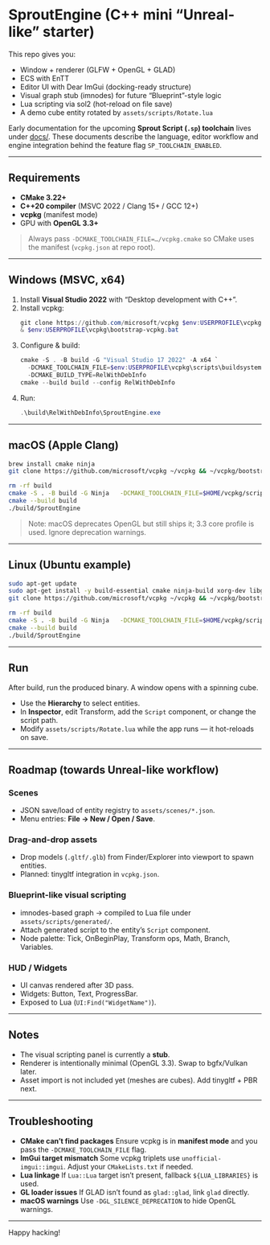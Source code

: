 # SproutEngine (C++ mini “Unreal-like” starter)

This repo gives you:
- Window + renderer (GLFW + OpenGL + GLAD)
- ECS with EnTT
- Editor UI with Dear ImGui (docking-ready structure)
- Visual graph stub (imnodes) for future “Blueprint”-style logic
- Lua scripting via sol2 (hot-reload on file save)
- A demo cube entity rotated by `assets/scripts/Rotate.lua`

Early documentation for the upcoming **Sprout Script (`.sp`) toolchain** lives under [docs/](docs/). These documents describe the language, editor workflow and engine integration behind the feature flag `SP_TOOLCHAIN_ENABLED`.

---

## Requirements
- **CMake 3.22+**
- **C++20 compiler** (MSVC 2022 / Clang 15+ / GCC 12+)
- **vcpkg** (manifest mode)
- GPU with **OpenGL 3.3+**

> Always pass `-DCMAKE_TOOLCHAIN_FILE=…/vcpkg.cmake` so CMake uses the manifest (`vcpkg.json` at repo root).

---

## Windows (MSVC, x64)
1. Install **Visual Studio 2022** with “Desktop development with C++”.
2. Install vcpkg:
   ```powershell
   git clone https://github.com/microsoft/vcpkg $env:USERPROFILE\vcpkg
   & $env:USERPROFILE\vcpkg\bootstrap-vcpkg.bat
   ```
3. Configure & build:
   ```powershell
   cmake -S . -B build -G "Visual Studio 17 2022" -A x64 `
     -DCMAKE_TOOLCHAIN_FILE=$env:USERPROFILE\vcpkg\scripts\buildsystems\vcpkg.cmake `
     -DCMAKE_BUILD_TYPE=RelWithDebInfo
   cmake --build build --config RelWithDebInfo
   ```
4. Run:
   ```powershell
   .\build\RelWithDebInfo\SproutEngine.exe
   ```

---

## macOS (Apple Clang)
```bash
brew install cmake ninja
git clone https://github.com/microsoft/vcpkg ~/vcpkg && ~/vcpkg/bootstrap-vcpkg.sh

rm -rf build
cmake -S . -B build -G Ninja   -DCMAKE_TOOLCHAIN_FILE=$HOME/vcpkg/scripts/buildsystems/vcpkg.cmake
cmake --build build
./build/SproutEngine
```

> Note: macOS deprecates OpenGL but still ships it; 3.3 core profile is used. Ignore deprecation warnings.

---

## Linux (Ubuntu example)
```bash
sudo apt-get update
sudo apt-get install -y build-essential cmake ninja-build xorg-dev libglu1-mesa-dev
git clone https://github.com/microsoft/vcpkg ~/vcpkg && ~/vcpkg/bootstrap-vcpkg.sh

rm -rf build
cmake -S . -B build -G Ninja   -DCMAKE_TOOLCHAIN_FILE=$HOME/vcpkg/scripts/buildsystems/vcpkg.cmake
cmake --build build
./build/SproutEngine
```

---

## Run
After build, run the produced binary. A window opens with a spinning cube.

- Use the **Hierarchy** to select entities.
- In **Inspector**, edit Transform, add the `Script` component, or change the script path.
- Modify `assets/scripts/Rotate.lua` while the app runs — it hot-reloads on save.

---

## Roadmap (towards Unreal-like workflow)

### Scenes
- JSON save/load of entity registry to `assets/scenes/*.json`.
- Menu entries: **File → New / Open / Save**.

### Drag-and-drop assets
- Drop models (`.gltf/.glb`) from Finder/Explorer into viewport to spawn entities.
- Planned: tinygltf integration in `vcpkg.json`.

### Blueprint-like visual scripting
- imnodes-based graph → compiled to Lua file under `assets/scripts/generated/`.
- Attach generated script to the entity’s `Script` component.
- Node palette: Tick, OnBeginPlay, Transform ops, Math, Branch, Variables.

### HUD / Widgets
- UI canvas rendered after 3D pass.
- Widgets: Button, Text, ProgressBar.
- Exposed to Lua (`UI:Find("WidgetName")`).

---

## Notes
- The visual scripting panel is currently a **stub**.
- Renderer is intentionally minimal (OpenGL 3.3). Swap to bgfx/Vulkan later.
- Asset import is not included yet (meshes are cubes). Add tinygltf + PBR next.

---

## Troubleshooting
- **CMake can’t find packages**
  Ensure vcpkg is in **manifest mode** and you pass the `-DCMAKE_TOOLCHAIN_FILE` flag.
- **ImGui target mismatch**
  Some vcpkg triplets use `unofficial-imgui::imgui`. Adjust your `CMakeLists.txt` if needed.
- **Lua linkage**
  If `Lua::Lua` target isn’t present, fallback `${LUA_LIBRARIES}` is used.
- **GL loader issues**
  If GLAD isn’t found as `glad::glad`, link `glad` directly.
- **macOS warnings**
  Use `-DGL_SILENCE_DEPRECATION` to hide OpenGL warnings.

---

Happy hacking!

